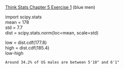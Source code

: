 [Think Stats Chapter 5 Exercise 1](http://greenteapress.com/thinkstats2/html/thinkstats2006.html#toc50) (blue men)

import scipy.stats<br/>
mean = 178<br/>
std = 7.7<br/>
dist = scipy.stats.norm(loc=mean, scale=std)<br/>

low = dist.cdf(177.8)<br/>
high = dist.cdf(185.4)<br/>
low-high<br/>

	Around 34.2% of US males are between 5'10" and 6'1"